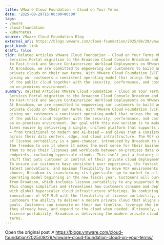 ```yaml
---
title: VMware Cloud Foundation – Cloud on Your Terms
date: '2025-08-29T16:00:00+00:00'
tags:
- vmware
- cloud-foundation
- kubernetes
source: VMware Cloud Foundation Blog
external_url: https://blogs.vmware.com/cloud-foundation/2025/08/29/vmware-cloud-foundation-cloud-on-your-terms/
post_kind: link
draft: false
tldr: Related Articles VMware Cloud Foundation - Cloud on Your Terms VMware Cloud
  Services Portal migration to the Broadcom Cloud Console Broadcom and Canonical Partner
  to Fast-track and Secure Containerized Workload Deployments on VMware Cloud Foundation
  At Broadcom, we are committed to empowering our customers to build and manage modern
  private clouds on their own terms. With VMware Cloud Foundation (VCF) 9.0, we’re
  giving our customers a consistent operating model that brings the agility and scalability
  of the public cloud together with the security, performance, and cost benefits of
  an on-premises environment.
summary: Related Articles VMware Cloud Foundation - Cloud on Your Terms VMware Cloud
  Services Portal migration to the Broadcom Cloud Console Broadcom and Canonical Partner
  to Fast-track and Secure Containerized Workload Deployments on VMware Cloud Foundation
  At Broadcom, we are committed to empowering our customers to build and manage modern
  private clouds on their own terms. With VMware Cloud Foundation (VCF) 9.0, we’re
  giving our customers a consistent operating model that brings the agility and scalability
  of the public cloud together with the security, performance, and cost benefits of
  an on-premises environment. Our goal with this new version is to make our customers’
  lives easier by delivering a single, unified platform that supports all applications
  — from traditional to modern and AI-based — and gives them a consistent experience
  across their data centers, edge, and cloud infrastructure. The VCF customer entitlement
  of license portability is a game-changer, introduced by Broadcom to give customers
  the freedom to use it where it makes the most sense for their business. It allows
  them to move their licenses and workloads between on-premises data centers and supported
  endpoints, including hyperscale clouds. This isn’t just a feature; it’s a fundamental
  shift that puts customer in control of their private cloud deployment preference.
  To ensure our customers have consistent user experience, the fastest access to our
  latest innovations, and maximum flexibility to move VCF environments anywhere they
  choose, Broadcom is transforming its hyperscaler go to market to a license portability-only
  operating model beginning in the new fiscal year. Customers will purchase VCF subscriptions
  from Broadcom, which includes license portability to any supported hyperscale cloud.
  This change simplifies and streamlines how customers consume and deploy VCF along
  with global hyperscaler cloud infrastructure offerings. By combining the powerful
  innovations of VCF 9.0 with the flexibility of license portability, we’re giving
  customers the ability to deliver a modern private cloud that aligns with their business
  goals. Customers can innovate on their own timeline, leverage the infrastructure
  they already have, and expand to the cloud when needed. Ultimately, with VCF and
  license portability, Broadcom is delivering the modern private cloud on our customers’
  terms.
---
```

Open the original post ↗ https://blogs.vmware.com/cloud-foundation/2025/08/29/vmware-cloud-foundation-cloud-on-your-terms/
